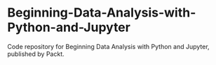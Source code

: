 # Beginning-Data-Analysis-with-Python-and-Jupyter
Code repository for Beginning Data Analysis with Python and Jupyter, published by Packt.
